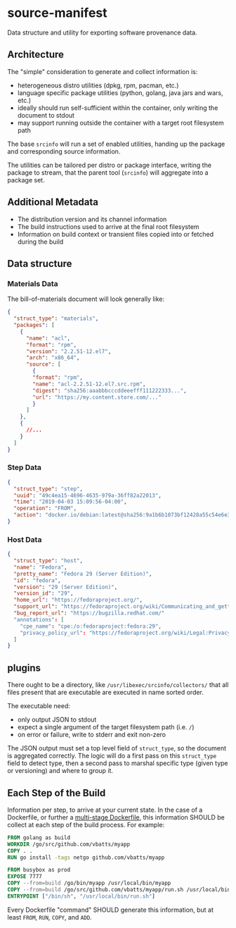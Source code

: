 # source-manifest

Data structure and utility for exporting software provenance data.

## Architecture

The "simple" consideration to generate and collect information is:
- heterogeneous distro utilities (dpkg, rpm, pacman, etc.)
- language specific package utilities (python, golang, java jars and wars, etc.)
- ideally should run self-sufficient within the container, only writing the document to stdout
- may support running outside the container with a target root filesystem path

The base `srcinfo` will run a set of enabled utilities, handing up the package and corresponding source information.

The utilities can be tailored per distro or package interface, writing the package to stream, that the parent tool (`srcinfo`) will aggregate into a package set.

## Additional Metadata

- The distribution version and its channel information
- The build instructions used to arrive at the final root filesystem
- Information on build context or transient files copied into or fetched during the build

## Data structure

### Materials Data

The bill-of-materials document will look generally like:

```json
{
  "struct_type": "materials",
  "packages": [
    {
      "name": "acl",
      "format": "rpm",
      "version": "2.2.51-12.el7",
      "arch": "x86_64",
      "source": [
        {
        "format": "rpm",
        "name": "acl-2.2.51-12.el7.src.rpm",
        "digest": "sha256:aaabbbcccddeeefff111222333...",
        "url": "https://my.content.store.com/..."
        }
      ]
    },
    {
      //...
    }
  ]
}
```

### Step Data

```json
{
  "struct_type": "step",
  "uuid": "49c4ea15-4696-4635-979a-36ff82a22013",
  "time": "2019-04-03 15:09:56-04:00",
  "operation": "FROM",
  "action": "docker.io/debian:latest@sha256:9a1b6b1073bf12428a55c54e6e3bb001946afbcf49b7fea6a02d345790356998"
}
```

### Host Data

```json
{
  "struct_type": "host",
  "name": "Fedora",
  "pretty_name": "Fedora 29 (Server Edition)",
  "id": "fedora",
  "version": "29 (Server Edition)",
  "version_id": "29",
  "home_url": "https://fedoraproject.org/",
  "support_url": "https://fedoraproject.org/wiki/Communicating_and_getting_help",
  "bug_report_url": "https://bugzilla.redhat.com/"
  "annotations": [
    "cpe_name": "cpe:/o:fedoraproject:fedora:29",
    "privacy_policy_url": "https://fedoraproject.org/wiki/Legal:PrivacyPolicy"
  ]
}

```

## plugins

There ought to be a directory, like `/usr/libexec/srcinfo/collectors/` that all files present that are executable are executed in name sorted order.

The executable need:
- only output JSON to stdout
- expect a single argument of the target filesystem path (i.e. `/`)
- on error or failure, write to stderr and exit non-zero

The JSON output must set a top level field of `struct_type`, so the document is aggregated correctly.
The logic will do a first pass on this `struct_type` field to detect type, then a second pass to marshal specific type (given type or versioning) and where to group it.

## Each Step of the Build

Information per step, to arrive at your current state.
In the case of a Dockerfile, or further a [multi-stage Dockerfile](https://blog.alexellis.io/mutli-stage-docker-builds/), this information SHOULD be collect at each step of the build process.
For example:

```Dockerfile
FROM golang as build
WORKDIR /go/src/github.com/vbatts/myapp
COPY . .
RUN go install -tags netgo github.com/vbatts/myapp

FROM busybox as prod
EXPOSE 7777
COPY --from=build /go/bin/myapp /usr/local/bin/myapp
COPY --from=build /go/src/github.com/vbatts/myapp/run.sh /usr/local/bin/run.sh
ENTRYPOINT ["/bin/sh", "/usr/local/bin/run.sh"]
```

Every Dockerfile "command" SHOULD generate this information, but at least
`FROM`, `RUN`, `COPY`, and `ADD`.

